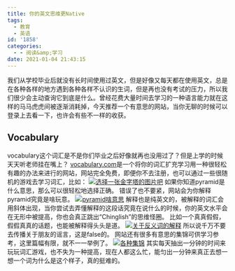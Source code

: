 ```yaml
---
title: 你的英文思维更Native
tags:
  - 教育
  - 英语
id: '1858'
categories:
  - - 阅读&amp;学习
date: 2021-01-04 21:43:15
---
```


我们从学校毕业后就没有长时间使用过英文，但是好像又每天都在使用英文，总是在各种各样的地方遇到各种各样不认识的生词，但是再也没有考试的压力，所以我们很少会主动查询它到底是什么。曾经花费大量时间去学习的一种语言能力就在这样的马马虎虎间被逐渐消耗掉，今天推荐一个有意思的网站，当你无聊的时候可以登录上去看一下，也许会有些不一样的收获。

## Vocabulary

vocabulary这个词汇是不是你们毕业之后好像就再也没用过了？但是上学的时候天天听老师挂在嘴上？ [vocabulary.com](https://www.vocabulary.com/)是一个将你的词汇扩充学习用一种很轻松有趣的办法来进行的网站，网站完全免费，即便你不去注册，也可以通过一些很随机的游戏去学习词汇，比如： [![选择一张金字塔的图片吧](https://images.jubuzz.com/PicGo/3727b7cce8a1b2d57daf4975caf22047-482f17.png)](https://images.jubuzz.com/PicGo/3727b7cce8a1b2d57daf4975caf22047-482f17.png) 如果你知道pyramid是什么意思，那么可以很轻松地选择正确。 错误了也不要紧，网站会为你解释pyramid究竟是啥玩意。 [![pyramid啥意思](https://images.jubuzz.com/PicGo/38f6bb180cb0fd23a3442d2c27d02acf-2923ae.png)](https://images.jubuzz.com/PicGo/38f6bb180cb0fd23a3442d2c27d02acf-2923ae.png) 解释也是纯英文的，被解释的词汇会用斜体出现，当你尝试去弄懂解释的这段话究竟在说什么的时候，你的英文水平会在无形中被提高，你也会真正跳出“Chinglish”的思维怪圈。 比如一个真真假假，假假真真的话题，也能被解释得头头是道。 [![关于反义词的解释](https://images.jubuzz.com/PicGo/8abe0691535f06e02dd507c4477a782e-518b9f.png)](https://images.jubuzz.com/PicGo/8abe0691535f06e02dd507c4477a782e-518b9f.png) 所以说千万不要去传播关于朋友的谣言，这是false的。 网站还有很多有意思的集锦可供学习参考，这里篇幅有限，就不一一举例了。 [![各种集锦](https://images.jubuzz.com/PicGo/40b60e122e7d4d6f4f3890c15d388d30-dfeaeb.png)](https://images.jubuzz.com/PicGo/40b60e122e7d4d6f4f3890c15d388d30-dfeaeb.png) 其实每天抽出一分钟的时间来玩玩词汇游戏，也不失为一种提高，现在人都这么忙，能匀出一分钟来真正去想一想一个词为什么是这个样子，真的挺难的。